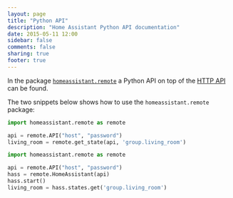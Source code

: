 ```yaml
---
layout: page
title: "Python API"
description: "Home Assistant Python API documentation"
date: 2015-05-11 12:00
sidebar: false
comments: false
sharing: true
footer: true
---
```


In the package [`homeassistant.remote`](https://github.com/balloob/home-assistant/blob/master/homeassistant/remote.py) a Python API on top of the [HTTP API](/developers/api.html) can be found.

The two snippets below shows how to use the `homeassistant.remote` package:

```python
import homeassistant.remote as remote

api = remote.API("host", "password")
living_room = remote.get_state(api, 'group.living_room')
```

```python
import homeassistant.remote as remote

api = remote.API("host", "password")
hass = remote.HomeAssistant(api)
hass.start()
living_room = hass.states.get('group.living_room')
```

